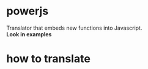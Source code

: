 # powerjs
Translator that embeds new functions into Javascript.<br>
<b>Look in examples</b>

# how to translate
